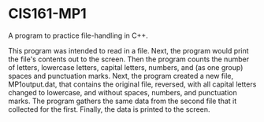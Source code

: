 # CIS161-MP1
A program to practice file-handling in C++.

This program was intended to read in a file. Next, the program would print the file's contents out to the screen. Then the program counts the number of letters, lowercase letters, capital letters, numbers, and (as one group) spaces and punctuation marks. Next, the program created a new file, MP1output.dat, that contains the original file, reversed, with all capital letters changed to lowercase, and without spaces, numbers, and punctuation marks. The program gathers the same data from the second file that it collected for the first. Finally, the data is printed to the screen.
